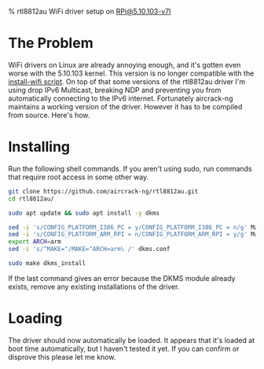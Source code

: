 % rtl8812au WiFi driver setup on RPi@5.10.103-v7l

# The Problem
WiFi drivers on Linux are already annoying enough, and it's gotten even worse
with the 5.10.103 kernel. This version is no longer compatible with the
[install-wifi script](http://downloads.fars-robotics.net/wifi-drivers/install-wifi).
On top of that some versions of the rtl8812au driver I'm using drop IPv6 Multicast,
breaking NDP and preventing you from automatically connecting to the IPv6 internet.
Fortunately aircrack-ng maintains a working version of the driver. However it has
to be compiled from source. Here's how.

# Installing
Run the following shell commands. If you aren't using sudo, run commands that
require root access in some other way.

```sh
git clone https://github.com/aircrack-ng/rtl8812au.git
cd rtl8812au/

sudo apt update && sudo apt install -y dkms

sed -i 's/CONFIG_PLATFORM_I386_PC = y/CONFIG_PLATFORM_I386_PC = n/g' Makefile
sed -i 's/CONFIG_PLATFORM_ARM_RPI = n/CONFIG_PLATFORM_ARM_RPI = y/g' Makefile
export ARCH=arm
sed -i 's/^MAKE="/MAKE="ARCH=arm\ /' dkms.conf

sudo make dkms_install
```

If the last command gives an error because the DKMS module already exists,
remove any existing installations of the driver.

# Loading
The driver should now automatically be loaded. It appears that it's
loaded at boot time automatically, but I haven't tested it yet.
If you can confirm or disprove this please let me know.
